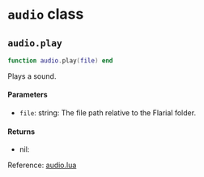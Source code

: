 # `audio` class



## `audio.play`
```lua
function audio.play(file) end
```
Plays a sound.

#### Parameters
- `file`: string: The file path relative to the Flarial folder.
#### Returns
- nil:

Reference: [audio.lua](https://github.com/flarialmc/scripting-wiki/tree/main/autocomplete/client/audio.lua)